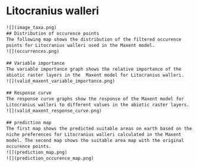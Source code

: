 # Litocranius walleri 
    ![](image_taxa.png) 
    ## Distribution of occurence points 
    The following map shows the distribution of the filtered occurence points for Litocranius walleri used in the Maxent model. 
    ![](occurrences.png)
    
    ## Variable importance 
    The variable importance graph shows the relative importance of the abiotic raster layers in the  Maxent model for Litocranius walleri. 
    ![](valid_maxent_variable_importance.png)
    
    ## Response curve 
    The response curve graphs show the response of the Maxent model for Litocranius walleri to different values in the abiotic raster layers. 
    ![](valid_maxent_response_curve.png)
    
    ## prediction map 
    The first map shows the predicted suitable areas on earth based on the niche preferences for Litocranius walleri calculated in the Maxent model. The second map shows the suitable area map with the original occurence points. 
    ![](prediction_map.png)
    ![](prediction_occurence_map.png)
    
